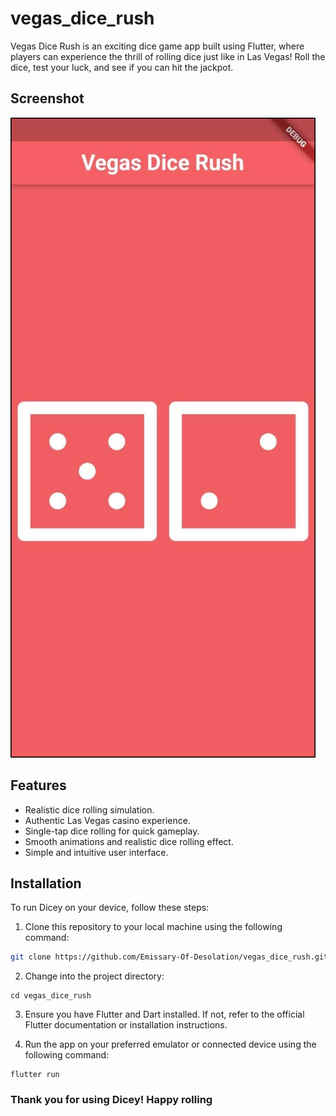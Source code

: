 # vegas_dice_rush

Vegas Dice Rush is an exciting dice game app built using Flutter, where players can experience the thrill of rolling dice just like in Las Vegas! Roll the dice, test your luck, and see if you can hit the jackpot.

## Screenshot

  ![vegas_dice_rush App Screenshot](/assets/vegas.png)

## Features

- Realistic dice rolling simulation.
- Authentic Las Vegas casino experience.
- Single-tap dice rolling for quick gameplay.
- Smooth animations and realistic dice rolling effect.
- Simple and intuitive user interface.
  
## Installation

  To run Dicey on your device, follow these steps:

  1. Clone this repository to your local machine using the following command:

   ```bash
   git clone https://github.com/Emissary-Of-Desolation/vegas_dice_rush.git
   ```

  2. Change into the project directory:
  
    cd vegas_dice_rush

   3. Ensure you have Flutter and Dart installed. If not, refer to the official Flutter
       documentation or installation instructions.
  
   4. Run the app on your preferred emulator or connected device using the following command:

    flutter run
  
### Thank you for using Dicey! Happy rolling
